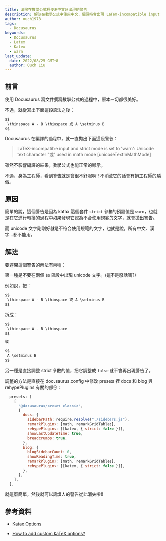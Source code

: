 ```yaml
---
title: 消除在數學公式裡使用中文時出現的警告
description: 解決在數學公式中使用中文，編譯時會出現 LaTeX-incompatible input and strict mode is set to 'warn' 警告的方法。
author: ouch1978
tags:
  - Docusaurus
keywords:
  - Docusaurus
  - Latex
  - Katex
  - warn
last_update:
  date: 2022/08/25 GMT+8
  author: Ouch Liu
---
```


## 前言

使用 Docusaurus 寫文件撰寫數學公式的過程中，原本一切都很美好。

不過，就從寫出下面這段語法之後：

```markdown
$$
 \thinspace A - B \thinspace 或 A \setminus B
$$
```

Docusaurus 在編譯的過程中，就一直拋出下面這段警告：

> LaTeX-incompatible input and strict mode is set to 'warn': Unicode text character "或" used in math mode [unicodeTextInMathMode]

雖然不影響編譯的結果，數學公式也能正常的顯示。

不過，身為工程師，看到警告就是會很不舒服啊!! 不消滅它的話會有損工程師的驕傲。

## 原因

簡單的說，這個警告是因為 katax 這個套件 `strict` 參數的預設值是 `warn`，也就是在它進行轉換的過程中如果發現它認為不合使用規範的文字，就會拋出警告。

而 unicode 文字剛剛好就是不符合使用規範的文字，也就是說，所有中文、漢字...都不能用。

## 解法

要避開這個警告的解法有兩種：

第一種是不要在兩個 `$$` 區段中出現 unicode 文字。(這不是廢話嗎?)

例如說，把：

```markdown
$$
 \thinspace A - B \thinspace 或 A \setminus B
$$
```

拆成：

```markdown
$$
 \thinspace A - B \thinspace
$$

或

$$
 A \setminus B
$$
```

另一種是直接調整 strict 參數的值，把它調整成 `false` 就不會再出現警告了。

調整的方法是直接在 docusaurus.config 中修改 presets 裡 docs 和 blog 與 rehypePlugins 有關的部份：

```js title="docusaurus.config" {8,16}
  presets: [
    [
      "@docusaurus/preset-classic",
      {
        docs: {
          sidebarPath: require.resolve("./sidebars.js"),
          remarkPlugins: [math, remarkGridTables],
          rehypePlugins: [[katex, { strict: false }]],
          showLastUpdateTime: true,
          breadcrumbs: true,
        },
        blog: {
          blogSidebarCount: 0,
          showReadingTime: true,
          remarkPlugins: [math, remarkGridTables],
          rehypePlugins: [[katex, { strict: false }]],
        },
      },
    ],
  ],
```

就這麼簡單，然後就可以讓煩人的警告從此消失啦!!

## 參考資料

- [Katax Options](https://katex.org/docs/options.html "Katax Options")

- [How to add custom KaTeX options?](https://github.com/facebook/docusaurus/discussions/7073 "How to add custom KaTeX options?")

